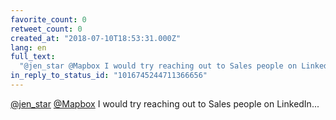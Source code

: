 ```yaml
---
favorite_count: 0
retweet_count: 0
created_at: "2018-07-10T18:53:31.000Z"
lang: en
full_text:
  "@jen_star @Mapbox I would try reaching out to Sales people on LinkedIn..."
in_reply_to_status_id: "1016745244711366656"
---
```


[@jen_star](https://twitter.com/jen_star) [@Mapbox](https://twitter.com/Mapbox)
I would try reaching out to Sales people on LinkedIn...
